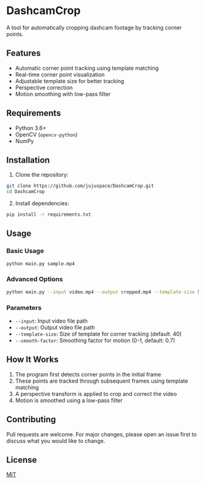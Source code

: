 # DashcamCrop

A tool for automatically cropping dashcam footage by tracking corner points.

## Features
- Automatic corner point tracking using template matching
- Real-time corner point visualization
- Adjustable template size for better tracking
- Perspective correction
- Motion smoothing with low-pass filter

## Requirements
- Python 3.6+
- OpenCV (`opencv-python`)
- NumPy

## Installation

1. Clone the repository:

```bash
git clone https://github.com/jujuspace/DashcamCrop.git
cd DashcamCrop
```

2. Install dependencies:

```bash
pip install -r requirements.txt
```

## Usage

### Basic Usage

```bash
python main.py sample.mp4
```


### Advanced Options

```bash
python main.py --input video.mp4 --output cropped.mp4 --template-size 50 --smooth-factor 0.8
```


### Parameters
- `--input`: Input video file path
- `--output`: Output video file path
- `--template-size`: Size of template for corner tracking (default: 40)
- `--smooth-factor`: Smoothing factor for motion (0-1, default: 0.7)

## How It Works
1. The program first detects corner points in the initial frame
2. These points are tracked through subsequent frames using template matching
3. A perspective transform is applied to crop and correct the video
4. Motion is smoothed using a low-pass filter

## Contributing
Pull requests are welcome. For major changes, please open an issue first to discuss what you would like to change.

## License
[MIT](https://choosealicense.com/licenses/mit/)